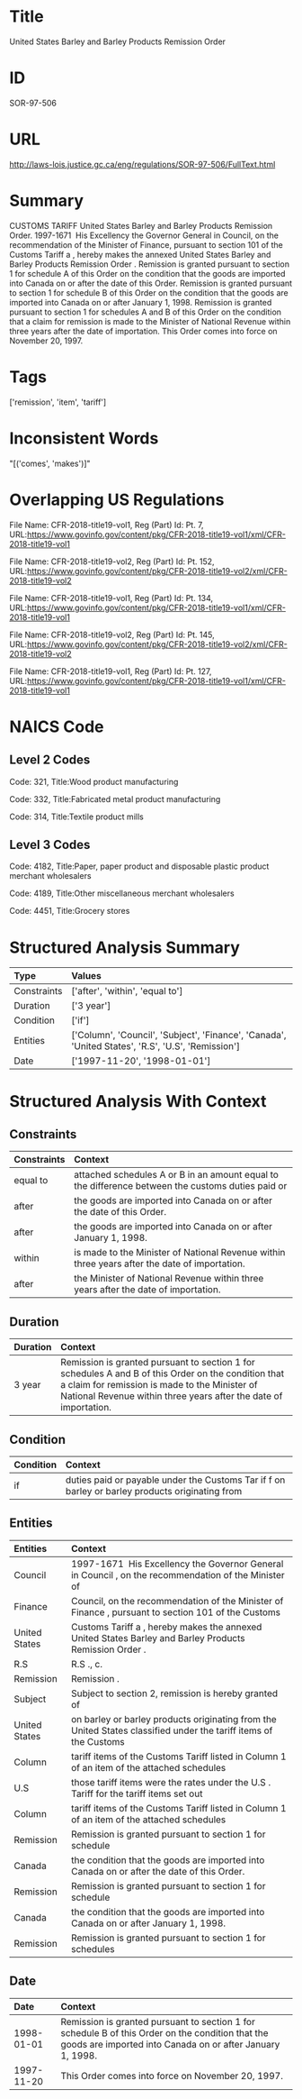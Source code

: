 # Title
United States Barley and Barley Products Remission Order


# ID
SOR-97-506

# URL
http://laws-lois.justice.gc.ca/eng/regulations/SOR-97-506/FullText.html


# Summary
CUSTOMS TARIFF United States Barley and Barley Products Remission Order.
1997-1671  His Excellency the Governor General in Council, on the recommendation of the Minister of Finance, pursuant to section 101 of the  Customs Tariff a , hereby makes the annexed  United States Barley and Barley Products Remission Order .
Remission is granted pursuant to section 1 for schedule A of this Order on the condition that the goods are imported into Canada on or after the date of this Order.
Remission is granted pursuant to section 1 for schedule B of this Order on the condition that the goods are imported into Canada on or after January 1, 1998.
Remission is granted pursuant to section 1 for schedules A and B of this Order on the condition that a claim for remission is made to the Minister of National Revenue within three years after the date of importation.
This Order comes into force on November 20, 1997.


# Tags
['remission', 'item', 'tariff']


# Inconsistent Words
"[('comes', 'makes')]"


# Overlapping US Regulations
File Name: CFR-2018-title19-vol1, Reg (Part) Id: Pt. 7, URL:https://www.govinfo.gov/content/pkg/CFR-2018-title19-vol1/xml/CFR-2018-title19-vol1

File Name: CFR-2018-title19-vol2, Reg (Part) Id: Pt. 152, URL:https://www.govinfo.gov/content/pkg/CFR-2018-title19-vol2/xml/CFR-2018-title19-vol2

File Name: CFR-2018-title19-vol1, Reg (Part) Id: Pt. 134, URL:https://www.govinfo.gov/content/pkg/CFR-2018-title19-vol1/xml/CFR-2018-title19-vol1

File Name: CFR-2018-title19-vol2, Reg (Part) Id: Pt. 145, URL:https://www.govinfo.gov/content/pkg/CFR-2018-title19-vol2/xml/CFR-2018-title19-vol2

File Name: CFR-2018-title19-vol1, Reg (Part) Id: Pt. 127, URL:https://www.govinfo.gov/content/pkg/CFR-2018-title19-vol1/xml/CFR-2018-title19-vol1




# NAICS Code
## Level 2 Codes
Code: 321, Title:Wood product manufacturing

Code: 332, Title:Fabricated metal product manufacturing

Code: 314, Title:Textile product mills




## Level 3 Codes
Code: 4182, Title:Paper, paper product and disposable plastic product merchant wholesalers

Code: 4189, Title:Other miscellaneous merchant wholesalers

Code: 4451, Title:Grocery stores







# Structured Analysis Summary
| Type        | Values                                                                                            |
|:------------|:--------------------------------------------------------------------------------------------------|
| Constraints | ['after', 'within', 'equal to']                                                                   |
| Duration    | ['3 year']                                                                                        |
| Condition   | ['if']                                                                                            |
| Entities    | ['Column', 'Council', 'Subject', 'Finance', 'Canada', 'United States', 'R.S', 'U.S', 'Remission'] |
| Date        | ['1997-11-20', '1998-01-01']                                                                      |


# Structured Analysis With Context
 


## Constraints
| Constraints   | Context                                                                                           |
|:--------------|:--------------------------------------------------------------------------------------------------|
| equal to      | attached schedules A or B in an amount equal to the difference between the customs duties paid or |
| after         | the goods are imported into Canada on or after  the date of this Order.                           |
| after         | the goods are imported into Canada on or after  January 1, 1998.                                  |
| within        | is made to the Minister of National Revenue within  three years after the date of importation.    |
| after         | the Minister of National Revenue within three years after  the date of importation.               |


## Duration
| Duration   | Context                                                                                                                                                                                                                  |
|:-----------|:-------------------------------------------------------------------------------------------------------------------------------------------------------------------------------------------------------------------------|
| 3 year     | Remission is granted pursuant to section 1 for schedules A and B of this Order on the condition that a claim for remission is made to the Minister of National Revenue within three years after the date of importation. |


## Condition
| Condition   | Context                                                                                         |
|:------------|:------------------------------------------------------------------------------------------------|
| if          | duties paid or payable under the Customs Tar if f on barley or barley products originating from |


## Entities
| Entities      | Context                                                                                                          |
|:--------------|:-----------------------------------------------------------------------------------------------------------------|
| Council       | 1997-1671  His Excellency the Governor General in  Council , on the recommendation of the Minister of            |
| Finance       | Council, on the recommendation of the Minister of Finance , pursuant to section 101 of the Customs               |
| United States | Customs Tariff a , hereby makes the annexed United States  Barley and Barley Products Remission Order .          |
| R.S           | R.S ., c.                                                                                                        |
| Remission     | Remission .                                                                                                      |
| Subject       | Subject to section 2, remission is hereby granted of                                                             |
| United States | on barley or barley products originating from the United States classified under the tariff items of the Customs |
| Column        | tariff items of the Customs Tariff listed in Column 1 of an item of the attached schedules                       |
| U.S           | those tariff items were the rates under the U.S . Tariff for the tariff items set out                            |
| Column        | tariff items of the Customs Tariff listed in Column 1 of an item of the attached schedules                       |
| Remission     | Remission is granted pursuant to section 1 for schedule                                                          |
| Canada        | the condition that the goods are imported into Canada  on or after the date of this Order.                       |
| Remission     | Remission is granted pursuant to section 1 for schedule                                                          |
| Canada        | the condition that the goods are imported into Canada  on or after January 1, 1998.                              |
| Remission     | Remission is granted pursuant to section 1 for schedules                                                         |


## Date
| Date       | Context                                                                                                                                                       |
|:-----------|:--------------------------------------------------------------------------------------------------------------------------------------------------------------|
| 1998-01-01 | Remission is granted pursuant to section 1 for schedule B of this Order on the condition that the goods are imported into Canada on or after January 1, 1998. |
| 1997-11-20 | This Order comes into force on November 20, 1997.                                                                                                             |


